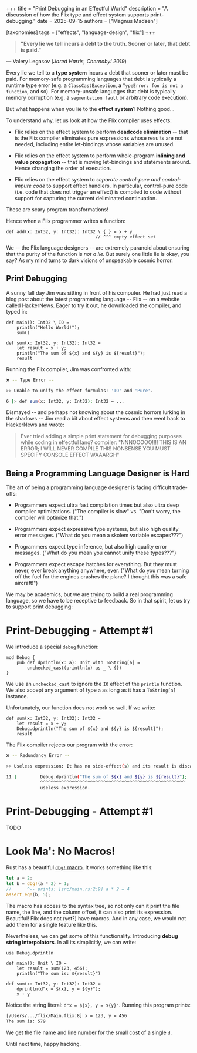 +++
title = "Print Debugging in an Effectful World"
description = "A discussion of how the Flix type and effect system supports print-debugging."
date = 2025-09-15
authors = ["Magnus Madsen"]

[taxonomies]
tags = ["effects", "language-design", "flix"]
+++

> **"Every lie we tell incurs a debt to the truth. Sooner or later, that debt is paid."**

— Valery Legasov (*Jared Harris, Chernobyl 2019*)

Every lie we tell to a **type system** incurs a debt that sooner or later must
be paid. For memory-safe programming languages that debt is typically a runtime
type error (e.g. a `ClassCastException`, a `TypeError: foo is not a function`,
and so). For memory-unsafe languages that debt is typically memory corruption
(e.g. a `segmentation fault` or arbitrary code execution). 

But what happens when you lie to the **effect system**? Nothing good...

To understand why, let us look at how the Flix compiler uses effects:

- Flix relies on the effect system to perform **deadcode elimination** -- that
  is the Flix compiler eliminates pure expressions whose results are not needed,
  including entire let-bindings whose variables are unused.

- Flix relies on the effect system to perform whole-program **inlining and value
  propagation** -- that is moving let-bindings and statements around. Hence
  changing the order of execution. 

- Flix relies on the effect system to *separate control-pure and control-impure
  code* to support effect handlers. In particular, control-pure code (i.e. code
  that does not trigger an effect) is compiled to code without support for
  capturing the current deliminated continuation. 

These are scary program transformations!

Hence when a Flix programmer writes a function:

```flix
def add(x: Int32, y: Int32): Int32 \ { } = x + y
                                  // ^^^ empty effect set
```

We -- the Flix language designers -- are extremely paranoid about ensuring that
the purity of the function is _not a lie._ But surely one little lie is okay,
you say? As my mind turns to dark visions of unspeakable cosmic horror.

## Print Debugging

A sunny fall day Jim was sitting in front of his computer. He had just read a
blog post about the latest programming language -- Flix -- on a website called
HackerNews. Eager to try it out, he downloaded the compiler, and typed in: 

```flix
def main(): Int32 \ IO = 
    println("Hello World!");
    sum()

def sum(x: Int32, y: Int32): Int32 =
    let result = x + y;
    println("The sum of ${x} and ${y} is ${result}");
    result
```

Running the Flix compiler, Jim was confronted with:

```sh
❌ -- Type Error --

>> Unable to unify the effect formulas: 'IO' and 'Pure'.

6 |> def sum(x: Int32, y: Int32): Int32 = ...
```

Dismayed -- and perhaps not knowing about the cosmic horrors lurking in the
shadows -- Jim read a bit about effect systems and then went back to
HackerNews and wrote:

> Ever tried adding a simple print statement for debugging purposes while coding
> in effectful lang? compiler: "NNNOOOOO!!!! THIS IS AN ERROR; I WILL NEVER
> COMPILE THIS NONSENSE YOU MUST SPECIFY CONSOLE EFFECT WAAARGH" 

## Being a Programming Language Designer is Hard

The art of being a programming language designer is facing difficult trade-offs: 

- Programmers expect ultra fast compilation times but also ultra deep compiler
  optimizations. ("The compiler is slow" vs. "Don't worry, the compiler will
  optimize that.")

- Programmers expect expressive type systems, but also high quality error
  messages. ("What do you mean a skolem variable escapes???")

- Programmers expect type inference, but also high quality error messages.
  ("What do you mean you cannot unify these types???")
  
- Programmers expect escape hatches for everything. But they must never, ever
  break anything anywhere, ever. ("What do you mean turning off the fuel for the
  engines crashes the plane? I thought this was a safe aircraft!")

We may be academics, but we are trying to build a real programming language, so
we have to be receptive to feedback. So in that spirit, let us try to support
print debugging: 

# Print-Debugging - Attempt #1

We introduce a special `debug` function: 

```flix
mod Debug {
    pub def dprintln(x: a): Unit with ToString[a] =
        unchecked_cast(println(x) as _ \ {}) 
}
```

We use an `unchecked_cast` to ignore the `IO` effect of the `println` function.
We also accept any argument of type `a` as long as it has a `ToString[a]`
instance. 

Unfortunately, our function does not work so well. If we write:

```flix
def sum(x: Int32, y: Int32): Int32 =
    let result = x + y;
    Debug.dprintln("The sum of ${x} and ${y} is ${result}");
    result
```

The Flix compiler rejects our program with the error:

```sh
❌ -- Redundancy Error --

>> Useless expression: It has no side-effect(s) and its result is discarded.

11 |         Debug.dprintln("The sum of ${x} and ${y} is ${result}");
             ^^^^^^^^^^^^^^^^^^^^^^^^^^^^^^^^^^^^^^^^^^^^^^^^^^^^^^^
             useless expression.
```


# Print-Debugging - Attempt #1

TODO

# Look Ma': No Macros!

Rust has a beautiful [`dbg!` macro](https://doc.rust-lang.org/std/macro.dbg.html). It works something like this:

```rust
let a = 2;
let b = dbg!(a * 2) + 1;
//      ^-- prints: [src/main.rs:2:9] a * 2 = 4
assert_eq!(b, 5);
```

The macro has access to the syntax tree, so not only can it print the file name,
the line, and the column offset, it can also print its expression. Beautiful!
Flix does not (yet?) have macros. And in any case, we would not add them for a
single feature like this. 

Nevertheless, we can get some of this functionality. Introducing **debug string
interpolators**. In all its simplicitly, we can write:

```flix
use Debug.dprintln

def main(): Unit \ IO = 
    let result = sum(123, 456);
    println("The sum is: ${result}")

def sum(x: Int32, y: Int32): Int32 = 
    dprintln(d"x = ${x}, y = ${y}");
    x + y
```

Notice the string literal: `d"x = ${x}, y = ${y}"`. Running this program prints:

```sh
[/Users/.../flix/Main.flix:8] x = 123, y = 456                         
The sum is: 579
```

We get the file name and line number for the small cost of a single `d`. 

Until next time, happy hacking.
